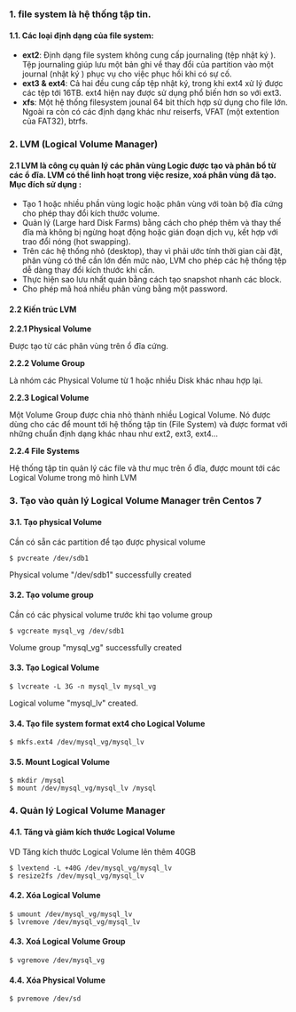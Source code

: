 ### 1. file system là hệ thống tập tin.

#### 1.1. Các loại định dạng của file system:
- **ext2**: Định dạng file system không cung cấp journaling (tệp nhật ký ). Tệp journaling giúp lưu một bản ghi về thay đổi của partition vào một journal (nhật ký ) phục vụ cho việc phục hồi khi có sự cố.
- **ext3 & ext4**: Cả hai đều cung cấp tệp nhật ký, trong khi ext4 xử lý được các tệp tới 16TB. ext4 hiện nay được sử dụng phổ biến hơn so với ext3.
- **xfs**: Một hệ thống filesystem jounal 64 bit thích hợp sử dụng cho file lớn.
Ngoài ra còn có các định dạng khác như reiserfs, VFAT (một extention của FAT32), btrfs.

### 2. LVM (Logical Volume Manager)
#### 2.1 LVM là công cụ quản lý các phân vùng Logic được tạo và phân bổ từ các ổ đĩa. LVM có thể linh hoạt trong việc resize, xoá phân vùng đã tạo. Mục đích sử dụng :

- Tạo 1 hoặc nhiều phần vùng logic hoặc phân vùng với toàn bộ đĩa cứng cho phép thay đổi kích thước volume.
- Quản lý (Large hard Disk Farms) bằng cách cho phép thêm và thay thế đĩa mà không bị ngừng hoạt động hoặc gián đoạn dịch vụ, kết hợp với trao đổi nóng (hot swapping).
- Trên các hệ thống nhỏ (desktop), thay vì phải ước tính thời gian cài đặt, phân vùng có thể cần lớn đến mức nào, LVM cho phép các hệ thống tệp dễ dàng thay đổi kích thước khi cần.
- Thực hiện sao lưu nhất quán bằng cách tạo snapshot nhanh các block.
- Cho phép mã hoá nhiều phân vùng bằng một password.

#### 2.2 Kiến trúc LVM

**2.2.1 Physical Volume**

Được tạo từ các phân vùng trên ổ đĩa cứng.

**2.2.2 Volume Group**

Là nhóm các Physical Volume từ 1 hoặc nhiều Disk khác nhau hợp lại.

**2.2.3 Logical Volume**

Một Volume Group được chia nhỏ thành nhiều Logical Volume. Nó được dùng cho các để mount tới hệ thống tập tin (File System) và được format với những chuẩn định dạng khác nhau như ext2, ext3, ext4…

**2.2.4 File Systems**

Hệ thống tập tin quản lý các file và thư mục trên ổ đĩa, được mount tới các Logical Volume trong mô hình LVM

### 3. Tạo vào quản lý Logical Volume Manager trên Centos 7
#### 3.1. Tạo physical Volume
Cần có sẵn các partition để tạo được physical volume
```
$ pvcreate /dev/sdb1
```
Physical volume "/dev/sdb1" successfully created
#### 3.2. Tạo volume group
Cần có các physical volume trước khi tạo volume group
```
$ vgcreate mysql_vg /dev/sdb1
```
Volume group "mysql_vg" successfully created
#### 3.3. Tạo Logical Volume
```
$ lvcreate -L 3G -n mysql_lv mysql_vg
```
Logical volume "mysql_lv" created.
#### 3.4. Tạo file system format ext4 cho Logical Volume
```
$ mkfs.ext4 /dev/mysql_vg/mysql_lv
```
#### 3.5. Mount Logical Volume
```
$ mkdir /mysql
$ mount /dev/mysql_vg/mysql_lv /mysql
```
### 4. Quản lý Logical Volume Manager
#### 4.1. Tăng và giảm kích thước Logical Volume
VD Tăng kích thước Logical Volume lên thêm 40GB
```
$ lvextend -L +40G /dev/mysql_vg/mysql_lv
$ resize2fs /dev/mysql_vg/mysql_lv
```
#### 4.2. Xóa Logical Volume
```
$ umount /dev/mysql_vg/mysql_lv
$ lvremove /dev/mysql_vg/mysql_lv
```
#### 4.3. Xoá Logical Volume Group
```
$ vgremove /dev/mysql_vg
```
#### 4.4. Xóa Physical Volume
```
$ pvremove /dev/sd
```

